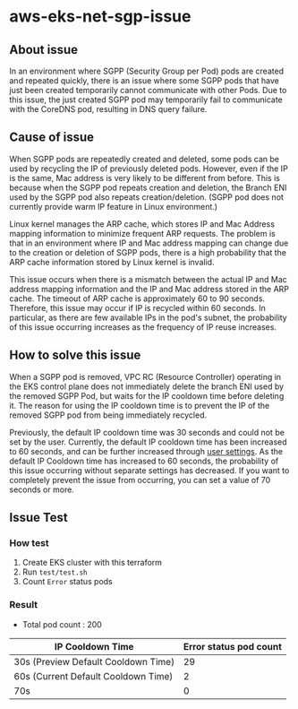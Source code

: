 # aws-eks-net-sgp-issue 

## About issue

In an environment where SGPP (Security Group per Pod) pods are created and repeated quickly, there is an issue where some SGPP pods that have just been created temporarily cannot communicate with other Pods. Due to this issue, the just created SGPP pod may temporarily fail to communicate with the CoreDNS pod, resulting in DNS query failure.

## Cause of issue

When SGPP pods are repeatedly created and deleted, some pods can be used by recycling the IP of previously deleted pods. However, even if the IP is the same, Mac address is very likely to be different from before. This is because when the SGPP pod repeats creation and deletion, the Branch ENI used by the SGPP pod also repeats creation/deletion. (SGPP pod does not currently provide warm IP feature in Linux environment.)

Linux kernel manages the ARP cache, which stores IP and Mac Address mapping information to minimize frequent ARP requests. The problem is that in an environment where IP and Mac address mapping can change due to the creation or deletion of SGPP pods, there is a high probability that the ARP cache information stored by Linux kernel is invalid.

This issue occurs when there is a mismatch between the actual IP and Mac address mapping information and the IP and Mac address stored in the ARP cache. The timeout of ARP cache is approximately 60 to 90 seconds. Therefore, this issue may occur if IP is recycled within 60 seconds. In particular, as there are few available IPs in the pod's subnet, the probability of this issue occurring increases as the frequency of IP reuse increases.

## How to solve this issue

When a SGPP pod is removed, VPC RC (Resource Controller) operating in the EKS control plane does not immediately delete the branch ENI used by the removed SGPP Pod, but waits for the IP cooldown time before deleting it. The reason for using the IP cooldown time is to prevent the IP of the removed SGPP pod from being immediately recycled.

Previously, the default IP cooldown time was 30 seconds and could not be set by the user. Currently, the default IP cooldown time has been increased to 60 seconds, and can be further increased through [user settings](https://github.com/aws/amazon-vpc-resource-controller-k8s/blob/master/docs/sgp/sgp_config_options.md). As the default IP Cooldown time has increased to 60 seconds, the probability of this issue occurring without separate settings has decreased. If you want to completely prevent the issue from occurring, you can set a value of 70 seconds or more.

## Issue Test

### How test

1. Create EKS cluster with this terraform
2. Run `test/test.sh`
3. Count `Error` status pods

### Result

* Total pod count : 200

|IP Cooldown Time|Error status pod count| 
|---|---|
|30s (Preview Default Cooldown Time)| 29|
|60s (Current Default Cooldown Time)|  2|
|70s|  0|
